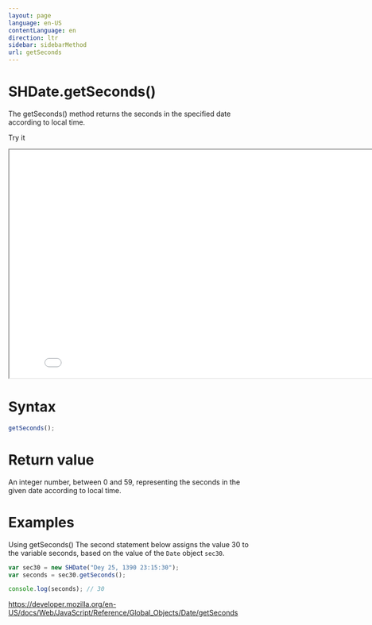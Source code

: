 ```yaml
---
layout: page
language: en-US
contentLanguage: en
direction: ltr
sidebar: sidebarMethod
url: getSeconds
---
```


# SHDate.getSeconds()

The getSeconds() method returns the seconds in the specified date according to local time.

Try it

<iframe style="width: 830px; height: 460px;" src="/SHDateTime-js/examples/live.html?function=getSeconds" title="MDN Web Docs Interactive Example" loading="lazy"></iframe>
<br/>

# Syntax

```js
getSeconds();
```

# Return value

An integer number, between 0 and 59, representing the seconds in the given date according to local time.

# Examples

Using getSeconds()
The second statement below assigns the value 30 to the variable seconds, based on the value of the `Date` object `sec30`.

```js
var sec30 = new SHDate("Dey 25, 1390 23:15:30");
var seconds = sec30.getSeconds();

console.log(seconds); // 30
```

https://developer.mozilla.org/en-US/docs/Web/JavaScript/Reference/Global_Objects/Date/getSeconds
